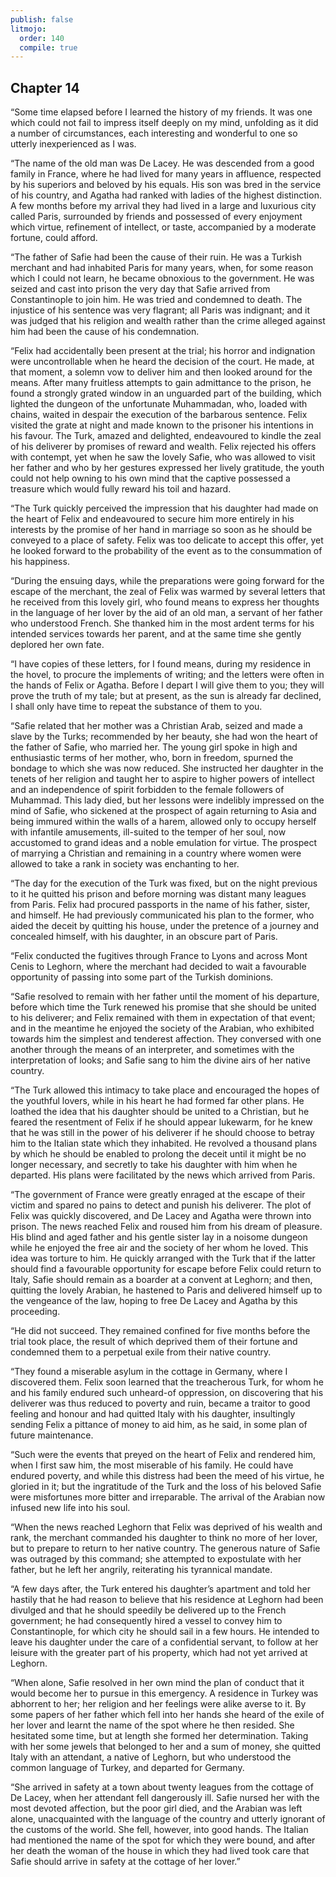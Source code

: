 ```yaml
---
publish: false
litmojo:
  order: 140
  compile: true
---
```


## Chapter 14

“Some time elapsed before I learned the history of my friends. It was one which could not fail to impress itself deeply on my mind, unfolding as it did a number of circumstances, each interesting and wonderful to one so utterly inexperienced as I was.

“The name of the old man was De Lacey. He was descended from a good family in France, where he had lived for many years in affluence, respected by his superiors and beloved by his equals. His son was bred in the service of his country, and Agatha had ranked with ladies of the highest distinction. A few months before my arrival they had lived in a large and luxurious city called Paris, surrounded by friends and possessed of every enjoyment which virtue, refinement of intellect, or taste, accompanied by a moderate fortune, could afford.

“The father of Safie had been the cause of their ruin. He was a Turkish merchant and had inhabited Paris for many years, when, for some reason which I could not learn, he became obnoxious to the government. He was seized and cast into prison the very day that Safie arrived from Constantinople to join him. He was tried and condemned to death. The injustice of his sentence was very flagrant; all Paris was indignant; and it was judged that his religion and wealth rather than the crime alleged against him had been the cause of his condemnation.

“Felix had accidentally been present at the trial; his horror and indignation were uncontrollable when he heard the decision of the court. He made, at that moment, a solemn vow to deliver him and then looked around for the means. After many fruitless attempts to gain admittance to the prison, he found a strongly grated window in an unguarded part of the building, which lighted the dungeon of the unfortunate Muhammadan, who, loaded with chains, waited in despair the execution of the barbarous sentence. Felix visited the grate at night and made known to the prisoner his intentions in his favour. The Turk, amazed and delighted, endeavoured to kindle the zeal of his deliverer by promises of reward and wealth. Felix rejected his offers with contempt, yet when he saw the lovely Safie, who was allowed to visit her father and who by her gestures expressed her lively gratitude, the youth could not help owning to his own mind that the captive possessed a treasure which would fully reward his toil and hazard.

“The Turk quickly perceived the impression that his daughter had made on the heart of Felix and endeavoured to secure him more entirely in his interests by the promise of her hand in marriage so soon as he should be conveyed to a place of safety. Felix was too delicate to accept this offer, yet he looked forward to the probability of the event as to the consummation of his happiness.

“During the ensuing days, while the preparations were going forward for the escape of the merchant, the zeal of Felix was warmed by several letters that he received from this lovely girl, who found means to express her thoughts in the language of her lover by the aid of an old man, a servant of her father who understood French. She thanked him in the most ardent terms for his intended services towards her parent, and at the same time she gently deplored her own fate.

“I have copies of these letters, for I found means, during my residence in the hovel, to procure the implements of writing; and the letters were often in the hands of Felix or Agatha. Before I depart I will give them to you; they will prove the truth of my tale; but at present, as the sun is already far declined, I shall only have time to repeat the substance of them to you.

“Safie related that her mother was a Christian Arab, seized and made a slave by the Turks; recommended by her beauty, she had won the heart of the father of Safie, who married her. The young girl spoke in high and enthusiastic terms of her mother, who, born in freedom, spurned the bondage to which she was now reduced. She instructed her daughter in the tenets of her religion and taught her to aspire to higher powers of intellect and an independence of spirit forbidden to the female followers of Muhammad. This lady died, but her lessons were indelibly impressed on the mind of Safie, who sickened at the prospect of again returning to Asia and being immured within the walls of a harem, allowed only to occupy herself with infantile amusements, ill-suited to the temper of her soul, now accustomed to grand ideas and a noble emulation for virtue. The prospect of marrying a Christian and remaining in a country where women were allowed to take a rank in society was enchanting to her.

“The day for the execution of the Turk was fixed, but on the night previous to it he quitted his prison and before morning was distant many leagues from Paris. Felix had procured passports in the name of his father, sister, and himself. He had previously communicated his plan to the former, who aided the deceit by quitting his house, under the pretence of a journey and concealed himself, with his daughter, in an obscure part of Paris.

“Felix conducted the fugitives through France to Lyons and across Mont Cenis to Leghorn, where the merchant had decided to wait a favourable opportunity of passing into some part of the Turkish dominions.

“Safie resolved to remain with her father until the moment of his departure, before which time the Turk renewed his promise that she should be united to his deliverer; and Felix remained with them in expectation of that event; and in the meantime he enjoyed the society of the Arabian, who exhibited towards him the simplest and tenderest affection. They conversed with one another through the means of an interpreter, and sometimes with the interpretation of looks; and Safie sang to him the divine airs of her native country.

“The Turk allowed this intimacy to take place and encouraged the hopes of the youthful lovers, while in his heart he had formed far other plans. He loathed the idea that his daughter should be united to a Christian, but he feared the resentment of Felix if he should appear lukewarm, for he knew that he was still in the power of his deliverer if he should choose to betray him to the Italian state which they inhabited. He revolved a thousand plans by which he should be enabled to prolong the deceit until it might be no longer necessary, and secretly to take his daughter with him when he departed. His plans were facilitated by the news which arrived from Paris.

“The government of France were greatly enraged at the escape of their victim and spared no pains to detect and punish his deliverer. The plot of Felix was quickly discovered, and De Lacey and Agatha were thrown into prison. The news reached Felix and roused him from his dream of pleasure. His blind and aged father and his gentle sister lay in a noisome dungeon while he enjoyed the free air and the society of her whom he loved. This idea was torture to him. He quickly arranged with the Turk that if the latter should find a favourable opportunity for escape before Felix could return to Italy, Safie should remain as a boarder at a convent at Leghorn; and then, quitting the lovely Arabian, he hastened to Paris and delivered himself up to the vengeance of the law, hoping to free De Lacey and Agatha by this proceeding.

“He did not succeed. They remained confined for five months before the trial took place, the result of which deprived them of their fortune and condemned them to a perpetual exile from their native country.

“They found a miserable asylum in the cottage in Germany, where I discovered them. Felix soon learned that the treacherous Turk, for whom he and his family endured such unheard-of oppression, on discovering that his deliverer was thus reduced to poverty and ruin, became a traitor to good feeling and honour and had quitted Italy with his daughter, insultingly sending Felix a pittance of money to aid him, as he said, in some plan of future maintenance.

“Such were the events that preyed on the heart of Felix and rendered him, when I first saw him, the most miserable of his family. He could have endured poverty, and while this distress had been the meed of his virtue, he gloried in it; but the ingratitude of the Turk and the loss of his beloved Safie were misfortunes more bitter and irreparable. The arrival of the Arabian now infused new life into his soul.

“When the news reached Leghorn that Felix was deprived of his wealth and rank, the merchant commanded his daughter to think no more of her lover, but to prepare to return to her native country. The generous nature of Safie was outraged by this command; she attempted to expostulate with her father, but he left her angrily, reiterating his tyrannical mandate.

“A few days after, the Turk entered his daughter’s apartment and told her hastily that he had reason to believe that his residence at Leghorn had been divulged and that he should speedily be delivered up to the French government; he had consequently hired a vessel to convey him to Constantinople, for which city he should sail in a few hours. He intended to leave his daughter under the care of a confidential servant, to follow at her leisure with the greater part of his property, which had not yet arrived at Leghorn.

“When alone, Safie resolved in her own mind the plan of conduct that it would become her to pursue in this emergency. A residence in Turkey was abhorrent to her; her religion and her feelings were alike averse to it. By some papers of her father which fell into her hands she heard of the exile of her lover and learnt the name of the spot where he then resided. She hesitated some time, but at length she formed her determination. Taking with her some jewels that belonged to her and a sum of money, she quitted Italy with an attendant, a native of Leghorn, but who understood the common language of Turkey, and departed for Germany.

“She arrived in safety at a town about twenty leagues from the cottage of De Lacey, when her attendant fell dangerously ill. Safie nursed her with the most devoted affection, but the poor girl died, and the Arabian was left alone, unacquainted with the language of the country and utterly ignorant of the customs of the world. She fell, however, into good hands. The Italian had mentioned the name of the spot for which they were bound, and after her death the woman of the house in which they had lived took care that Safie should arrive in safety at the cottage of her lover.”